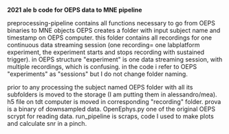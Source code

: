 **2021 ale b code for OEPS data to MNE pipeline**

preprocessing-pipeline contains all functions necessary to go from OEPS binaries to MNE objects
OEPS creates a folder with input subject name and timestamp on OEPS computer. this folder contains all recordings for one continuous data streaming session (one recording= one labplatform experiment, the experiment starts and stops recording with sustained trigger). 
in OEPS structure "experiment" is one data streaming session, with multiple recordings, which is confusing. in the code i refer to OEPS "experiments" as "sessions" but I do not change folder naming.

prior to any processing the subject named OEPS folder with all its subfolders is moved to the storage (I am putting them in alessandro/mea). h5 file on tdt computer is moved in corresponding "recording" folder.
prova is a binary of downsampled data. OpenEphys.py one of the original OEPS scrypt for reading data. run_pipeline is scraps, code I used to make plots and calculate snr in a pinch.
